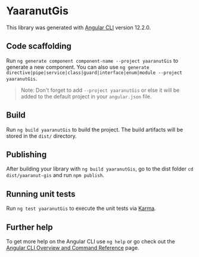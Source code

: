 # YaaranutGis

This library was generated with [Angular CLI](https://github.com/angular/angular-cli) version 12.2.0.

## Code scaffolding

Run `ng generate component component-name --project yaaranutGis` to generate a new component. You can also use `ng generate directive|pipe|service|class|guard|interface|enum|module --project yaaranutGis`.
> Note: Don't forget to add `--project yaaranutGis` or else it will be added to the default project in your `angular.json` file. 

## Build

Run `ng build yaaranutGis` to build the project. The build artifacts will be stored in the `dist/` directory.

## Publishing

After building your library with `ng build yaaranutGis`, go to the dist folder `cd dist/yaaranut-gis` and run `npm publish`.

## Running unit tests

Run `ng test yaaranutGis` to execute the unit tests via [Karma](https://karma-runner.github.io).

## Further help

To get more help on the Angular CLI use `ng help` or go check out the [Angular CLI Overview and Command Reference](https://angular.io/cli) page.
